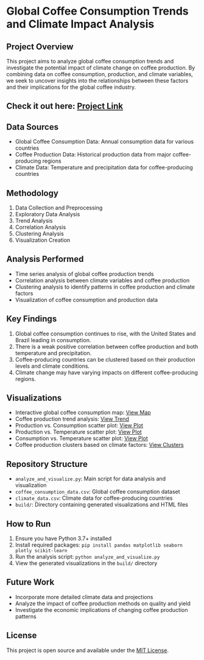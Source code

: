 # Global Coffee Consumption Trends and Climate Impact Analysis

## Project Overview
This project aims to analyze global coffee consumption trends and investigate the potential impact of climate change on coffee production. By combining data on coffee consumption, production, and climate variables, we seek to uncover insights into the relationships between these factors and their implications for the global coffee industry.

## Check it out here: [Project Link](https://eclectic-sopapillas-31b718.netlify.app)

## Data Sources
- Global Coffee Consumption Data: Annual consumption data for various countries
- Coffee Production Data: Historical production data from major coffee-producing regions
- Climate Data: Temperature and precipitation data for coffee-producing countries

## Methodology
1. Data Collection and Preprocessing
2. Exploratory Data Analysis
3. Trend Analysis
4. Correlation Analysis
5. Clustering Analysis
6. Visualization Creation

## Analysis Performed
- Time series analysis of global coffee production trends
- Correlation analysis between climate variables and coffee production
- Clustering analysis to identify patterns in coffee production and climate factors
- Visualization of coffee consumption and production data

## Key Findings
1. Global coffee consumption continues to rise, with the United States and Brazil leading in consumption.
2. There is a weak positive correlation between coffee production and both temperature and precipitation.
3. Coffee-producing countries can be clustered based on their production levels and climate conditions.
4. Climate change may have varying impacts on different coffee-producing regions.

## Visualizations
- Interactive global coffee consumption map: [View Map](build/animated_coffee_consumption_map.html)
- Coffee production trend analysis: [View Trend](build/production_trend.png)
- Production vs. Consumption scatter plot: [View Plot](build/production_vs_consumption.html)
- Production vs. Temperature scatter plot: [View Plot](build/production_vs_temperature.html)
- Consumption vs. Temperature scatter plot: [View Plot](build/consumption_vs_temperature.html)
- Coffee production clusters based on climate factors: [View Clusters](build/production_clusters.html)

## Repository Structure
- `analyze_and_visualize.py`: Main script for data analysis and visualization
- `coffee_consumption_data.csv`: Global coffee consumption dataset
- `climate_data.csv`: Climate data for coffee-producing countries
- `build/`: Directory containing generated visualizations and HTML files

## How to Run
1. Ensure you have Python 3.7+ installed
2. Install required packages: `pip install pandas matplotlib seaborn plotly scikit-learn`
3. Run the analysis script: `python analyze_and_visualize.py`
4. View the generated visualizations in the `build/` directory

## Future Work
- Incorporate more detailed climate data and projections
- Analyze the impact of coffee production methods on quality and yield
- Investigate the economic implications of changing coffee production patterns


## License
This project is open source and available under the [MIT License](LICENSE).
